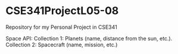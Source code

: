# CSE341ProjectL05-08
Repository for my Personal Project in CSE341

Space API: Collection 1: Planets (name, distance from the sun, etc.). Collection 2: Spacecraft (name, mission, etc.)
